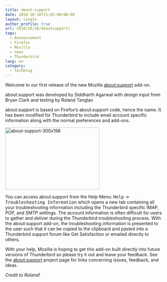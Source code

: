 ```yaml
---
title: about:support
date: 2010-10-16T21:02:00+00:00
layout: single
author_profile: true
url: 2010/10/16/aboutsupport/
tags:
  - Announcement
  - Firefox
  - Mozilla
  - news
  - Thunderbird
lang: en
category: 
  - techblog
---
```

Welcome to our first release of the new Mozilla [about:support](https://mozillalabs.com/messaging/aboutsupport/) add-on.

about:support was developed by Siddharth Agarwal with design input from Bryan Clark and testing by Roland Tanglao

about:support is based on Firefox’s about:support code, hence the name. It has been modified for Thunderbird to include email account specific information along with the normal preferences and add-ons.

<img title="about-support-300x198" border="0" alt="about-support-300x198" src="http://lh5.ggpht.com/_vaUVXcmC3OI/TLoL-K2aBqI/AAAAAAAACq0/Slq571RzOVs/about-support-300x198%5B5%5D.png?imgmax=800" width="300" height="198" /> 

You can access about:support from the Help Menu: <tt>Help</tt> -> <tt>Troubleshooting Information</tt> which opens a new tab containing all your troubleshooting information including the Thunderbird specific IMAP, POP, and SMTP settings. The account information is often difficult for users to gather and deliver during the Thunderbird troubleshooting process. With the about:support add-on, the troubleshooting information is presented to the user such that it can be copied to the clipboard and pasted into a Thunderbird support forum like Get Satisfaction or emailed directly to others.</p> 

With your help, Mozilla is hoping to get this add-on built directly into future versions of Thunderbird so please try it out and leave your feedback. See the [about:support](https://mozillalabs.com/messaging/aboutsupport/) project page for links concerning issues, feedback, and ideas.

_Credit to Roland!_